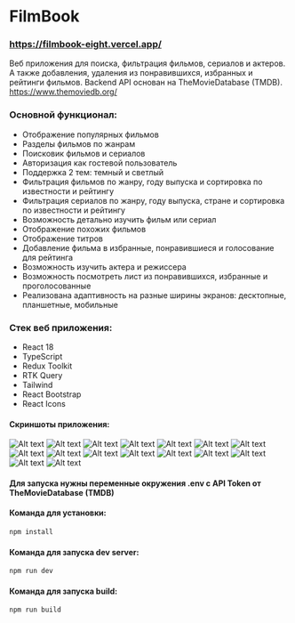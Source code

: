 # FilmBook
### https://filmbook-eight.vercel.app/
Веб приложения для поиска, фильтрация фильмов, сериалов и актеров. А также добавления, удаления из понравившихся, избранных и рейтинги фильмов. Backend API основан на TheMovieDatabase (TMDB). https://www.themoviedb.org/

### Основной функционал:
- Отображение популярных фильмов
- Разделы фильмов по жанрам
- Поисковик фильмов и сериалов
- Авторизация как гостевой пользователь
- Поддержка 2 тем: темный и светлый
- Фильтрация фильмов по жанру, году выпуска и сортировка по известности и рейтингу
- Фильтрация сериалов по жанру, году выпуска, стране  и сортировка по известности и рейтингу
- Возможность детально изучить фильм или сериал
- Отображение похожих фильмов
- Отображение титров
- Добавление фильма в избранные, понравившиеся и голосование для рейтинга
- Возможность изучить актера и режиссера
- Возможность посмотреть лист из понравившихся, избранные и проголосованные
- Реализована адаптивность на разные ширины экранов: десктопные, планшетные, мобильные

### Стек веб приложения:
- React 18
- TypeScript
- Redux Toolkit
- RTK Query
- Tailwind
- React Bootstrap
- React Icons

#### Скриншоты приложения:
![Alt text](<screenshots/Снимок экрана (154).png>)
![Alt text](<screenshots/Снимок экрана (153).png>)
![Alt text](<screenshots/Снимок экрана (137).png>)
![Alt text](<screenshots/Снимок экрана (138).png>)
![Alt text](<screenshots/Снимок экрана (139).png>)
![Alt text](<screenshots/Снимок экрана (140).png>)
![Alt text](<screenshots/Снимок экрана (141).png>)
![Alt text](<screenshots/Снимок экрана (142).png>)
![Alt text](<screenshots/Снимок экрана (143).png>)
![Alt text](<screenshots/Снимок экрана (144).png>)
![Alt text](<screenshots/Снимок экрана (145).png>)
![Alt text](<screenshots/Снимок экрана (146).png>)
![Alt text](<screenshots/Снимок экрана (147).png>)
![Alt text](<screenshots/Снимок экрана (148).png>)
![Alt text](<screenshots/Снимок экрана (149).png>)
![Alt text](<screenshots/Снимок экрана (150).png>)

#### Для запуска нужны переменные окружения .env c API Token от TheMovieDatabase (TMDB)

#### Команда для установки:
```sh
npm install
```
#### Команда для запуска dev server:
```sh
npm run dev
```
#### Команда для запуска build:
```sh
npm run build
```